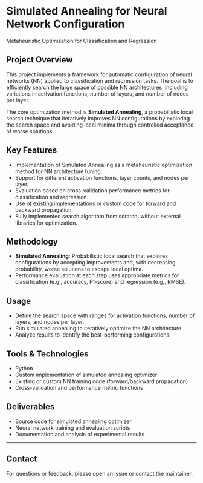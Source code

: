# Simulated Annealing for Neural Network Configuration  
Metaheuristic Optimization for Classification and Regression

## Project Overview

This project implements a framework for automatic configuration of neural networks (NN) applied to classification and regression tasks. The goal is to efficiently search the large space of possible NN architectures, including variations in activation functions, number of layers, and number of nodes per layer.

The core optimization method is **Simulated Annealing**, a probabilistic local search technique that iteratively improves NN configurations by exploring the search space and avoiding local minima through controlled acceptance of worse solutions.

## Key Features

- Implementation of Simulated Annealing as a metaheuristic optimization method for NN architecture tuning.  
- Support for different activation functions, layer counts, and nodes per layer.  
- Evaluation based on cross-validation performance metrics for classification and regression.  
- Use of existing implementations or custom code for forward and backward propagation.  
- Fully implemented search algorithm from scratch, without external libraries for optimization.

## Methodology

- **Simulated Annealing**: Probabilistic local search that explores configurations by accepting improvements and, with decreasing probability, worse solutions to escape local optima.  
- Performance evaluation at each step uses appropriate metrics for classification (e.g., accuracy, F1-score) and regression (e.g., RMSE).  

## Usage

- Define the search space with ranges for activation functions, number of layers, and nodes per layer.  
- Run simulated annealing to iteratively optimize the NN architecture.  
- Analyze results to identify the best-performing configurations.

## Tools & Technologies

- Python  
- Custom implementation of simulated annealing optimizer  
- Existing or custom NN training code (forward/backward propagation)  
- Cross-validation and performance metric functions

## Deliverables

- Source code for simulated annealing optimizer  
- Neural network training and evaluation scripts  
- Documentation and analysis of experimental results  

---

## Contact

For questions or feedback, please open an issue or contact the maintainer.

